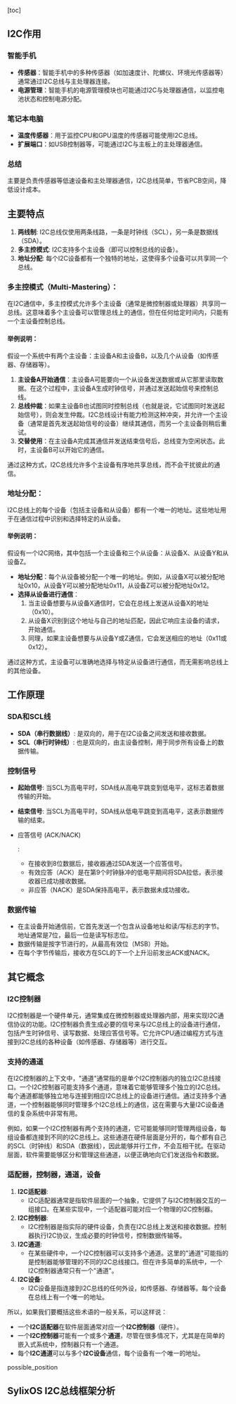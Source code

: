 [toc]

## I2C作用

### 智能手机

- **传感器**：智能手机中的多种传感器（如加速度计、陀螺仪、环境光传感器等）通常通过I2C总线与主处理器连接。
- **电源管理**：智能手机的电源管理模块也可能通过I2C与处理器通信，以监控电池状态和控制电源分配。

### 笔记本电脑

- **温度传感器**：用于监控CPU和GPU温度的传感器可能使用I2C总线。
- **扩展端口**：如USB控制器等，可能通过I2C与主板上的主处理器通信。

### 总结

主要是负责传感器等低速设备和主处理器通信，I2C总线简单，节省PCB空间，降低设计成本。



## 主要特点

1. **两线制**: I2C总线仅使用两条线路，一条是时钟线（SCL），另一条是数据线（SDA）。
2. **多主控模式**: I2C支持多个主设备（即可以控制总线的设备）。
3. **地址分配**: 每个I2C设备都有一个独特的地址，这使得多个设备可以共享同一个总线。



### 多主控模式（Multi-Mastering）：

在I2C通信中，多主控模式允许多个主设备（通常是微控制器或处理器）共享同一总线。这意味着多个主设备可以管理总线上的通信，但在任何给定时间内，只能有一个主设备控制总线。

#### 举例说明：

假设一个系统中有两个主设备：主设备A和主设备B，以及几个从设备（如传感器、存储器等）。

1. **主设备A开始通信**：主设备A可能要向一个从设备发送数据或从它那里读取数据。在这个过程中，主设备A生成时钟信号，并通过发送起始信号来控制总线。
2. **总线仲裁**：如果主设备B也试图同时控制总线（也就是说，它试图同时发送起始信号），则会发生仲裁。I2C总线设计有能力检测这种冲突，并允许一个主设备（通常是首先发送起始信号的设备）继续其通信，而另一个主设备则稍后重试。
3. **交替使用**：在主设备A完成其通信并发送结束信号后，总线变为空闲状态。此时，主设备B可以开始它的通信。

通过这种方式，I2C总线允许多个主设备有序地共享总线，而不会干扰彼此的通信。



### 地址分配：

I2C总线上的每个设备（包括主设备和从设备）都有一个唯一的地址。这些地址用于在通信过程中识别和选择特定的从设备。

#### 举例说明：

假设有一个I2C网络，其中包括一个主设备和三个从设备：从设备X、从设备Y和从设备Z。

- **地址分配**：每个从设备被分配一个唯一的地址。例如，从设备X可以被分配地址0x10，从设备Y可以被分配地址0x11，从设备Z可以被分配地址0x12。
- **选择从设备进行通信**：
  1. 当主设备想要与从设备X通信时，它会在总线上发送从设备X的地址（0x10）。
  2. 从设备X识别到这个地址与自己的地址匹配，因此它响应主设备的请求，开始通信。
  3. 同理，如果主设备想要与从设备Y或Z通信，它会发送相应的地址（0x11或0x12）。

通过这种方式，主设备可以准确地选择与特定从设备进行通信，而无需影响总线上的其他设备。





## 工作原理

### SDA和SCL线

- **SDA（串行数据线）**: 是双向的，用于在I2C设备之间发送和接收数据。
- **SCL（串行时钟线）**: 也是双向的，由主设备控制，用于同步所有设备上的数据传输。

### 控制信号

- **起始信号**: 当SCL为高电平时，SDA线从高电平跳变到低电平，这标志着数据传输的开始。

- **结束信号**: 当SCL为高电平时，SDA线从低电平跳变到高电平，这表示数据传输的结束。

- 应答信号 (ACK/NACK)

  :

  - 在接收到8位数据后，接收器通过SDA发送一个应答信号。
  - 有效应答（ACK）是在第9个时钟脉冲的低电平期间将SDA拉低，表示接收器已成功接收数据。
  - 非应答（NACK）是SDA保持高电平，表示数据未成功接收。

### 数据传输

- 在主设备开始通信前，它首先发送一个包含从设备地址和读/写标志的字节。地址通常是7位，最后一位是读写标志位。
- 数据传输是按字节进行的，从最高有效位（MSB）开始。
- 在每个字节传输后，接收方在SCL的下一个上升沿前发出ACK或NACK。



## 其它概念

### I2C控制器

I2C控制器是一个硬件单元，通常集成在微控制器或处理器内部，用来实现I2C通信协议的功能。I2C控制器负责生成必要的信号来与I2C总线上的设备进行通信，包括产生时钟信号、读写数据、处理应答信号等。它允许CPU通过编程方式与连接到I2C总线的各种设备（如传感器、存储器等）进行交互。

### 支持的通道

在I2C控制器的上下文中，"通道"通常指的是单个I2C控制器内的独立I2C总线接口。一个I2C控制器可能支持多个通道，意味着它能够管理多个独立的I2C总线。每个通道都能够独立地与连接到相应I2C总线上的设备进行通信。通过支持多个通道，一个控制器能够同时管理多个I2C总线上的通信，这在需要与大量I2C设备通信的复杂系统中非常有用。

例如，如果一个I2C控制器有两个支持的通道，它可能能够同时管理两组设备，每组设备都连接到不同的I2C总线上。这些通道在硬件层面是分开的，每个都有自己的SCL（时钟线）和SDA（数据线），因此能够并行工作，不会互相干扰。在驱动层面，软件需要能够区分和管理这些通道，以便正确地向它们发送指令和数据。



### 适配器，控制器，通道，设备

1. **I2C适配器**:
   - I2C适配器通常是指软件层面的一个抽象，它提供了与I2C控制器交互的一组接口。在某些实现中，一个适配器可能对应一个物理的I2C控制器。
2. **I2C控制器**:
   - I2C控制器是指实际的硬件设备，负责在I2C总线上发送和接收数据。控制器执行I2C协议，生成必要的时钟信号，控制数据传输等。
3. **I2C通道**:
   - 在某些硬件中，一个I2C控制器可以支持多个通道。这里的"通道"可能指的是控制器能够管理的不同的I2C总线接口。但在许多简单的系统中，一个I2C控制器通常只有一个"通道"。
4. **I2C设备**:
   - I2C设备是指连接到I2C总线的任何外设，如传感器、存储器等。每个设备在总线上有一个唯一的地址。

所以，如果我们要概括这些术语的一般关系，可以这样说：

- 一个**I2C适配器**在软件层面通常对应一个**I2C控制器**（硬件）。
- 一个**I2C控制器**可能有一个或多个**通道**，尽管在很多情况下，尤其是在简单的嵌入式系统中，控制器只有一个通道。
- 每个**I2C通道**可以与多个**I2C设备**通信，每个设备有一个唯一的地址。

possible_position

## SylixOS I2C总线框架分析